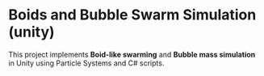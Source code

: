 # Boids and Bubble Swarm Simulation (unity)

This project implements **Boid-like swarming** and **Bubble mass simulation** in Unity using Particle Systems and C# scripts.
